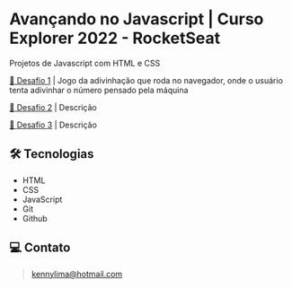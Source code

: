 # Avançando no Javascript | Curso Explorer 2022 - RocketSeat 

Projetos de Javascript com HTML e CSS

[🔗 Desafio 1]() | Jogo da adivinhação que roda no navegador, onde o usuário tenta adivinhar o número pensado pela máquina

[🔗 Desafio 2]() | Descrição

[🔗 Desafio 3]() | Descrição

## 🛠 Tecnologias 
- HTML
- CSS
- JavaScript
- Git
- Github

## 💻 Contato 

 > kennylima@hotmail.com